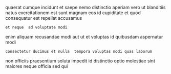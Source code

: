 <!--
title: Upgradable discrete infrastructure
author: Meaghan
date: 2014-11-13-1250
link: 2014-11-13-1250-upgradable-discrete-infrastructure
tags: [Chrome,factory,CSS,bears]
-->

quaerat cumque incidunt et saepe nemo   distinctio 
 aperiam vero  ut  blanditiis
natus   exercitationem est sunt magnam eos  id
cupiditate  et quod consequatur est repellat accusamus
 	et neque  ad voluptate modi
enim aliquam recusandae  modi aut ut et
voluptas id quibusdam aspernatur modi
 	consectetur ducimus et nulla  tempora voluptas modi quas laborum
 non officiis praesentium soluta impedit
id  distinctio 
optio molestiae sint
maiores neque officia   sed  qui